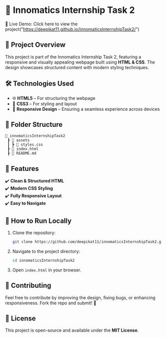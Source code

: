 # 🎨 Innomatics Internship Task 2  

🚀 Live Demo: Click here to view the project("https://deepikat11.github.io/innomaticsInternshipTask2/")

## 📌 Project Overview  
This project is part of the Innomatics Internship Task 2, featuring a responsive and visually appealing webpage built using **HTML & CSS**. The design showcases structured content with modern styling techniques.  

## 🛠️ Technologies Used  
- 🌐 **HTML5** – For structuring the webpage  
- 🎨 **CSS3** – For styling and layout  
- 📱 **Responsive Design** – Ensuring a seamless experience across devices  

## 📁 Folder Structure  
```
📂 innomaticsInternshipTask2  
 ┣ 📂 assets  
 ┃ ┣ 📄 styles.css  
 ┣ 📄 index.html  
 ┣ 📄 README.md  
```  

## 🚀 Features  
✔️ **Clean & Structured HTML**  
✔️ **Modern CSS Styling**  
✔️ **Fully Responsive Layout**  
✔️ **Easy to Navigate**  

## 📌 How to Run Locally  
1. Clone the repository:  
   ```bash
   git clone https://github.com/deepikat11/innomaticsInternshipTask2.git
   ```
2. Navigate to the project directory:  
   ```bash
   cd innomaticsInternshipTask2
   ```
3. Open `index.html` in your browser.  

## 📢 Contributing  
Feel free to contribute by improving the design, fixing bugs, or enhancing responsiveness. Fork the repo and submit! 🎉  

## 📜 License  
This project is open-source and available under the **MIT License**.  
